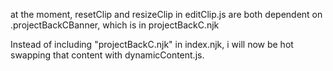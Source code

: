 at the moment, resetClip and resizeClip in editClip.js
are both dependent on .projectBackCBanner, which is in projectBackC.njk

Instead of including "projectBackC.njk" in index.njk,
i will now be hot swapping that content with dynamicContent.js.
